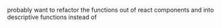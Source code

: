 probably want to refactor the functions out of react components and into descriptive functions instead of <title>.client.jsx